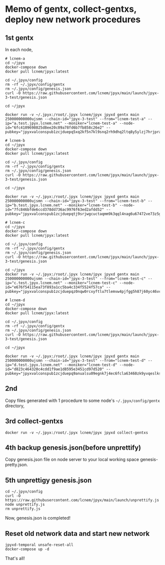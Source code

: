# Memo of gentx, collect-gentxs, deploy new network procedures

## 1st gentx

In each node,

```shell
# lcnem-a
cd ~/jpyx
docker-compose down
docker pull lcnem/jpyx:latest

cd ~/.jpyx/config
rm -rf ~/.jpyx/config/gentx
rm ~/.jpyx/config/genesis.json
curl -O https://raw.githubusercontent.com/lcnem/jpyx/main/launch/jpyx-3-test/genesis.json

cd ~/jpyx

docker run -v ~/.jpyx:/root/.jpyx lcnem/jpyx jpyxd gentx main 250000000000ujsmn --chain-id="jpyx-3-test" --from="lcnem-test-a" --ip="a.test.jpyx.lcnem.net" --moniker="lcnem-test-a" --node-id="6fc4109698025d8ee20c09a78fd6b7fb858c26e2" --pubkey="jpyxvalconspub1zcjduepq5xq2kf5n7kl9snq2rh9dhq2ltq8y5ylzj7hrjprajyxjfe743whq52rzqf"

# lcnem-b
cd ~/jpyx
docker-compose down
docker pull lcnem/jpyx:latest

cd ~/.jpyx/config
rm -rf ~/.jpyx/config/gentx
rm ~/.jpyx/config/genesis.json
curl -O https://raw.githubusercontent.com/lcnem/jpyx/main/launch/jpyx-3-test/genesis.json

cd ~/jpyx

docker run -v ~/.jpyx:/root/.jpyx lcnem/jpyx jpyxd gentx main 250000000000ujsmn --chain-id="jpyx-3-test" --from="lcnem-test-b" --ip="b.test.jpyx.lcnem.net" --moniker="lcnem-test-b" --node-id="7fc846bfde6ccd378dd736ac9976f63ed2afdd52" --pubkey="jpyxvalconspub1zcjduepqtj9srjwgcuctaqmm9k3qql4nag6u67472ve73z5grpzth5u2ldpqsh0tqu"

# lcnem-c
cd ~/jpyx
docker-compose down
docker pull lcnem/jpyx:latest

cd ~/.jpyx/config
rm -rf ~/.jpyx/config/gentx
rm ~/.jpyx/config/genesis.json
curl -O https://raw.githubusercontent.com/lcnem/jpyx/main/launch/jpyx-3-test/genesis.json

cd ~/jpyx
docker run -v ~/.jpyx:/root/.jpyx lcnem/jpyx jpyxd gentx main 250000000000ujsmn --chain-id="jpyx-3-test" --from="lcnem-test-c" --ip="c.test.jpyx.lcnem.net" --moniker="lcnem-test-c" --node-id="e676f54115ea73f893a1cc5ba4c334f5524f57ca" --pubkey="jpyxvalconspub1zcjduepqz0nqw0rcxyftlu7tlemvw4pjfgg5h87j60yc46vcmhjm5m6c7x9sez8khz"

# lcnem-d
cd ~/jpyx
docker-compose down
docker pull lcnem/jpyx:latest

cd ~/.jpyx/config
rm -rf ~/.jpyx/config/gentx
rm ~/.jpyx/config/genesis.json
curl -O https://raw.githubusercontent.com/lcnem/jpyx/main/launch/jpyx-3-test/genesis.json

cd ~/jpyx

docker run -v ~/.jpyx:/root/.jpyx lcnem/jpyx jpyxd gentx main 250000000000ujsmn --chain-id="jpyx-3-test" --from="lcnem-test-d" --ip="d.test.jpyx.lcnem.net" --moniker="lcnem-test-d" --node-id="d823c464320c4cdd1f9ae1d8595e3451cd97d520" --pubkey="jpyxvalconspub1zcjduepq9anualsu09egnk7j4ec6fcla63460zk9yvqeslksxqyyskxsd0gqjhxvkm"

```

## 2nd

Copy files generated with 1 procedure to some node's `~/.jpyx/config/gentx` directory,

## 3rd collect-gentxs

```shell
docker run -v ~/.jpyx:/root/.jpyx lcnem/jpyx jpyxd collect-gentxs
```

## 4th backup genesis.json(before unprettify)

Copy genesis.json file on node server to your local working space genesis-pretty.json.

## 5th unprettigy genesis.json

```shell
cd ~/.jpyx/config
curl -O https://raw.githubusercontent.com/lcnem/jpyx/main/launch/unprettify.js
node unprettify.js
rm unprettify.js
```

Now, genesis.json is completed!

## Reset old network data and start new network

```shell
jpyxd-temporal unsafe-reset-all
docker-compose up -d
```

That's all!
